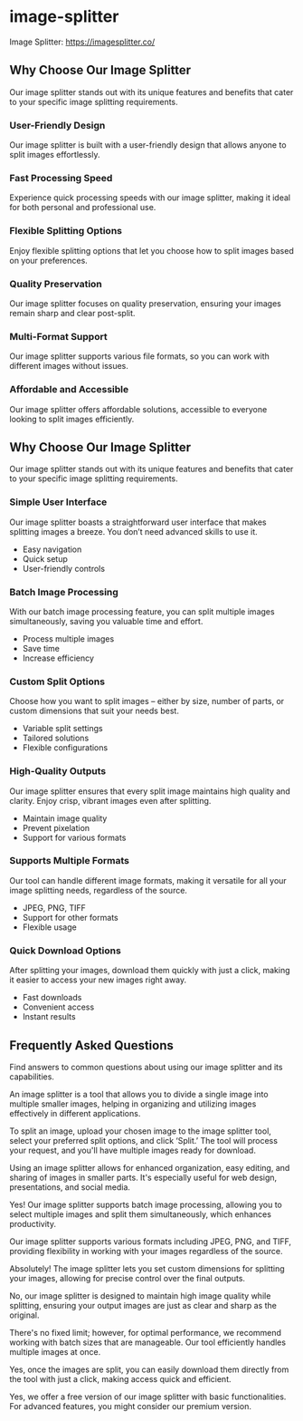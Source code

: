 # image-splitter

Image Splitter: https://imagesplitter.co/


Why Choose Our Image Splitter
-----------------------------

Our image splitter stands out with its unique features and benefits that cater to your specific image splitting requirements.

### User-Friendly Design

Our image splitter is built with a user-friendly design that allows anyone to split images effortlessly.

### Fast Processing Speed

Experience quick processing speeds with our image splitter, making it ideal for both personal and professional use.

### Flexible Splitting Options

Enjoy flexible splitting options that let you choose how to split images based on your preferences.

### Quality Preservation

Our image splitter focuses on quality preservation, ensuring your images remain sharp and clear post-split.

### Multi-Format Support

Our image splitter supports various file formats, so you can work with different images without issues.

### Affordable and Accessible

Our image splitter offers affordable solutions, accessible to everyone looking to split images efficiently.

Why Choose Our Image Splitter
-----------------------------

Our image splitter stands out with its unique features and benefits that cater to your specific image splitting requirements.

### Simple User Interface

Our image splitter boasts a straightforward user interface that makes splitting images a breeze. You don’t need advanced skills to use it.

*   Easy navigation
*   Quick setup
*   User-friendly controls

### Batch Image Processing

With our batch image processing feature, you can split multiple images simultaneously, saving you valuable time and effort.

*   Process multiple images
*   Save time
*   Increase efficiency

### Custom Split Options

Choose how you want to split images – either by size, number of parts, or custom dimensions that suit your needs best.

*   Variable split settings
*   Tailored solutions
*   Flexible configurations

### High-Quality Outputs

Our image splitter ensures that every split image maintains high quality and clarity. Enjoy crisp, vibrant images even after splitting.

*   Maintain image quality
*   Prevent pixelation
*   Support for various formats

### Supports Multiple Formats

Our tool can handle different image formats, making it versatile for all your image splitting needs, regardless of the source.

*   JPEG, PNG, TIFF
*   Support for other formats
*   Flexible usage

### Quick Download Options

After splitting your images, download them quickly with just a click, making it easier to access your new images right away.

*   Fast downloads
*   Convenient access
*   Instant results

Frequently Asked Questions
--------------------------

Find answers to common questions about using our image splitter and its capabilities.

An image splitter is a tool that allows you to divide a single image into multiple smaller images, helping in organizing and utilizing images effectively in different applications.

To split an image, upload your chosen image to the image splitter tool, select your preferred split options, and click ‘Split.’ The tool will process your request, and you'll have multiple images ready for download.

Using an image splitter allows for enhanced organization, easy editing, and sharing of images in smaller parts. It's especially useful for web design, presentations, and social media.

Yes! Our image splitter supports batch image processing, allowing you to select multiple images and split them simultaneously, which enhances productivity.

Our image splitter supports various formats including JPEG, PNG, and TIFF, providing flexibility in working with your images regardless of the source.

Absolutely! The image splitter lets you set custom dimensions for splitting your images, allowing for precise control over the final outputs.

No, our image splitter is designed to maintain high image quality while splitting, ensuring your output images are just as clear and sharp as the original.

There's no fixed limit; however, for optimal performance, we recommend working with batch sizes that are manageable. Our tool efficiently handles multiple images at once.

Yes, once the images are split, you can easily download them directly from the tool with just a click, making access quick and efficient.

Yes, we offer a free version of our image splitter with basic functionalities. For advanced features, you might consider our premium version.


